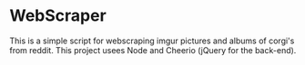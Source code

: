 # WebScraper

This is a simple script for webscraping imgur pictures and albums of corgi's from reddit. This project usees Node and Cheerio (jQuery for the back-end).
